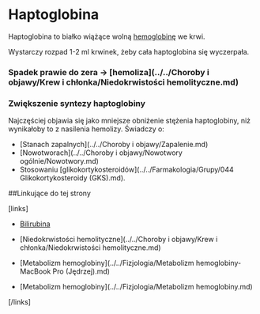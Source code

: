 # Haptoglobina

Haptoglobina to białko wiążące wolną [hemoglobinę](./Hemoglobina.md) we krwi. 

Wystarczy rozpad 1-2 ml krwinek, żeby cała haptoglobina się wyczerpała.



### Spadek prawie do zera → [hemoliza](../../Choroby i objawy/Krew i chłonka/Niedokrwistości hemolityczne.md)

### Zwiększenie syntezy haptoglobiny

Najczęściej objawia się jako mniejsze obniżenie stężenia haptoglobiny, niż wynikałoby to z nasilenia hemolizy. Świadczy o:

- [Stanach zapalnych](../../Choroby i objawy/Zapalenie.md)
- [Nowotworach](../../Choroby i objawy/Nowotwory ogólnie/Nowotwory.md)
- Stosowaniu [glikokortykosteroidów](../../Farmakologia/Grupy/044 Glikokortykosteroidy (GKS).md).



##Linkujące do tej strony

[links]

- [Bilirubina](./Bilirubina.md)

- [Niedokrwistości hemolityczne](../../Choroby i objawy/Krew i chłonka/Niedokrwistości hemolityczne.md)

- [Metabolizm hemoglobiny](../../Fizjologia/Metabolizm hemoglobiny-MacBook Pro (Jędrzej).md)

- [Metabolizm hemoglobiny](../../Fizjologia/Metabolizm hemoglobiny.md)


[/links]

